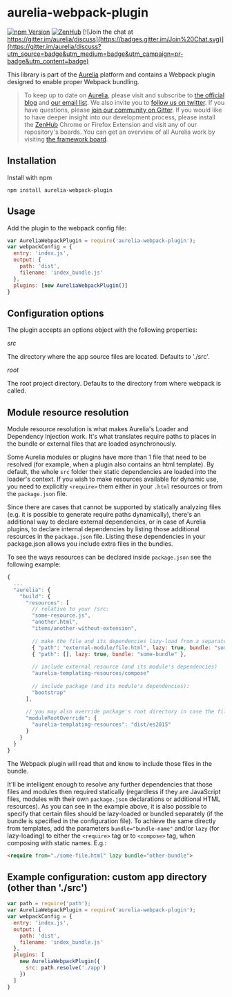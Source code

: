 # aurelia-webpack-plugin

[![npm Version](https://img.shields.io/npm/v/aurelia-webpack-plugin.svg)](https://www.npmjs.com/package/aurelia-webpack-plugin)
[![ZenHub](https://raw.githubusercontent.com/ZenHubIO/support/master/zenhub-badge.png)](https://zenhub.io)
[![Join the chat at https://gitter.im/aurelia/discuss](https://badges.gitter.im/Join%20Chat.svg)](https://gitter.im/aurelia/discuss?utm_source=badge&utm_medium=badge&utm_campaign=pr-badge&utm_content=badge)

This library is part of the [Aurelia](http://www.aurelia.io/) platform and contains a Webpack plugin designed to enable proper Webpack bundling.

> To keep up to date on [Aurelia](http://www.aurelia.io/), please visit and subscribe to [the official blog](http://blog.durandal.io/) and [our email list](http://durandal.us10.list-manage1.com/subscribe?u=dae7661a3872ee02b519f6f29&id=3de6801ccc). We also invite you to [follow us on twitter](https://twitter.com/aureliaeffect). If you have questions, please [join our community on Gitter](https://gitter.im/aurelia/discuss). If you would like to have deeper insight into our development process, please install the [ZenHub](https://zenhub.io) Chrome or Firefox Extension and visit any of our repository's boards. You can get an overview of all Aurelia work by visiting [the framework board](https://github.com/aurelia/framework#boards).

## Installation

Install with npm

```
npm install aurelia-webpack-plugin
```

## Usage

Add the plugin to the webpack config file:

```javascript
var AureliaWebpackPlugin = require('aurelia-webpack-plugin');
var webpackConfig = {
  entry: 'index.js',
  output: {
    path: 'dist',
    filename: 'index_bundle.js'
  },
  plugins: [new AureliaWebpackPlugin()]
}
```

## Configuration options

The plugin accepts an options object with the following properties:

*src*

The directory where the app source files are located. Defaults to './src'.

*root*

The root project directory. Defaults to the directory from where webpack is called.

## Module resource resolution

Module resource resolution is what makes Aurelia's Loader and Dependency Injection work. It's what translates require paths to places in the bundle or external files that are loaded asynchronously. 

Some Aurelia modules or plugins have more than 1 file that need to be resolved (for example, when a plugin also contains an html template).
By default, the whole `src` folder their static dependencies are loaded into the loader's context. 
If you wish to make resources available for dynamic use, you need to explicitly `<require>` them either in your `.html` resources or from the `package.json` file. 

Since there are cases that cannot be supported by statically analyzing files (e.g. it is possible to generate require paths dynamically), there's an additional way to declare external dependencies, or in case of Aurelia plugins, to declare internal dependencies by listing those additional resources in the `package.json` file. Listing these dependencies in your package.json allows you include extra files in the bundles.

To see the ways resources can be declared inside `package.json` see the following example:

```js
{
  ...
  "aurelia": {
    "build": {
      "resources": [
        // relative to your /src:
        "some-resource.js",
        "another.html",
        "items/another-without-extension",
        
        // make the file and its dependencies lazy-load from a separate bundle:
        { "path": "external-module/file.html", lazy: true, bundle: "some-bundle" },
        { "path": [], lazy: true, bundle: "some-bundle" },
        
        // include external resource (and its module's dependencies)
        "aurelia-templating-resources/compose"
        
        // include package (and its module's dependencies):
        "bootstrap"
      ],
      
      // you may also override package's root directory in case the file is located at a different place from either the child of main or module's root directory
      "moduleRootOverride": {
        "aurelia-templating-resources": "dist/es2015"
      }
    }
  }
}
```

The Webpack plugin will read that and know to include those files in the bundle.

It'll be intelligent enough to resolve any further dependencies that those files and modules then required statically (regardless if they are JavaScript files, modules with their own `package.json` declarations or additional HTML resources). 
As you can see in the example above, it is also possible to specify that certain files should be lazy-loaded or bundled separately (if the bundle is specified in the configuration file). To achieve the same directly from templates, add the parameters `bundle="bundle-name"` and/or `lazy` (for lazy-loading) to either the `<require>` tag or to `<compose>` tag, when composing with static names. E.g.:

```html
<require from="./some-file.html" lazy bundle="other-bundle">
```

## Example configuration: custom app directory (other than './src')

```javascript
var path = require('path');
var AureliaWebpackPlugin = require('aurelia-webpack-plugin');
var webpackConfig = {
  entry: 'index.js',
  output: {
    path: 'dist',
    filename: 'index_bundle.js'
  },
  plugins: [
    new AureliaWebpackPlugin({
      src: path.resolve('./app')
    })
  ]
}
```
